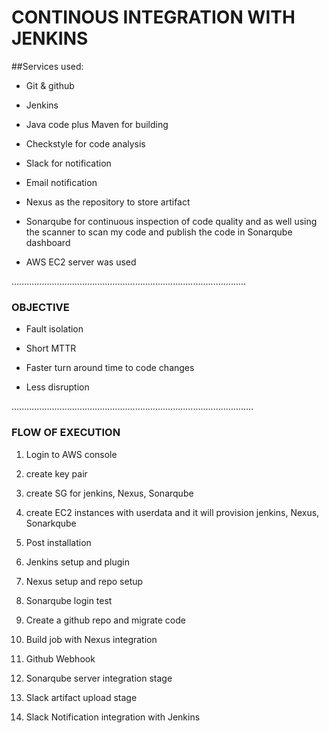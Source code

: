 # CONTINOUS INTEGRATION WITH JENKINS


##Services used:

- Git & github

- Jenkins

- Java code plus Maven for building

- Checkstyle for code analysis

- Slack for notification

- Email notification

- Nexus as the repository to store artifact

- Sonarqube  for continuous inspection of code quality
and as well using the scanner to scan my code and publish the code in Sonarqube dashboard

- AWS EC2 server was used

.............................................................................................

### OBJECTIVE

- Fault isolation

- Short MTTR

- Faster turn around time to code changes

- Less disruption

................................................................................................
### FLOW OF EXECUTION


1. Login to AWS console

2. create key pair


3. create SG for jenkins, Nexus, Sonarqube


4. create EC2 instances with userdata  and it will provision jenkins, Nexus, Sonarkqube


5. Post installation


6. Jenkins setup and plugin


7. Nexus setup and repo setup


8. Sonarqube login test


9. Create a github repo and migrate code


10. Build job with Nexus integration


11. Github Webhook


12. Sonarqube server integration stage


13. Slack artifact upload stage


14. Slack Notification integration with Jenkins


